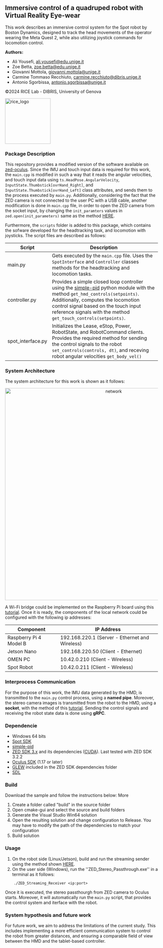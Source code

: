 ## Immersive control of a quadruped robot with Virtual Reality Eye-wear
This work describes an immersive control system for the Spot robot by Boston Dynamics, designed to track the head movements of
the operator wearing the Meta Quest 2, while also utilizing joystick commands for locomotion control. 

**Authors:** 
  - Ali Yousefi, ali.yousefi@edu.unige.it
  - Zoe Betta, zoe.betta@edu.unige.it
  - Giovanni Mottola, giovanni.mottola@unige.it
  - Carmine Tommaso Recchiuto, carmine.recchiuto@dibris.unige.it
  - Antonio Sgorbissa, antonio.sgorbissa@unige.it
    
©2024 RICE Lab - DIBRIS, University of Genova
<p align="left">
<img src="https://github.com/aliy98/zed-oculus-spot/assets/65722399/6e9d73eb-292f-40a0-b181-d8918b1fa0ad" width="150" title="rice_logo">
</p>


### Package Description
This repository provides a modified version of the software available on [zed-oculus](https://github.com/stereolabs/zed-oculus). Since the IMU and touch input data is required for this work, the ``main.cpp`` is modified in such a way that it reads the angular velocities, and touch input data using ``ts.HeadPose.AngularVelocity``, ``InputState.Thumbstick[ovrHand_Right]``, and ``InputState.Thumbstick[ovrHand_Left]``  class attributes, and sends them to the process executed by ``main.py``. Additionally, considering the fact that the ZED camera is not connected to the user PC with a USB cable, another modification is done in ``main.cpp`` file, in order to open the ZED camera from the socket input, by changing the ``init_paramters`` values in ``zed.open(init_parameters)`` same as the method [HERE](https://github.com/stereolabs/zed-sdk/tree/master/camera%20streaming/receiver/cpp).

Furthermore, the ``scripts`` folder is added to this package, which contains the sofware developed for the headtracking task, and locomotion with joysticks. The script files are described as follows:

| Script | Description |
| ------ | ----------- |
| main.py | Gets executed by the ``main.cpp`` file. Uses the ``SpotInterface`` and ``Controller`` classes methods for the headtracking and locomotion tasks. |
| controller.py | Provides a simple closed loop controller using the [simple-pid](https://pypi.org/project/simple-pid/) python module with the method ``get_hmd_controls(setpoints)``. Additionally, computes the locomotion control signal based on the touch input reference signals with the method ``get_touch_controls(setpoints)``. |
| spot_interface.py | Initializes the Lease, eStop, Power, RobotState, and RobotCommand clients. Provides the required method for sending the control signals to the robot ``set_controls(controls, dt)``, and receving robot angular velocities ``get_body_vel()`` |


### System Architecture
The system architecture for this work is shown as it follows:

<p align="center">
<img src="https://github.com/aliy98/zed-oculus-spot/assets/65722399/ccb0fc22-0ab7-46c1-be9e-0b52e6abde9a" width="700" title="network">
</p>

A Wi-Fi bridge could be implemented on the Raspberry Pi board using this [tutorial](https://pimylifeup.com/raspberry-pi-wifi-bridge/). Once it is ready, the components of the local network could be configured with the following ip addresses:


|        Component       |              IP Address            |
| ---------------------- | ---------------------------------- |
| Raspberry Pi 4 Model B |        192.168.220.1 (Server - Ethernet and Wireless)      |
|     Jetson Nano        | 192.168.220.50 (Client - Ethernet) |
|        OMEN PC         |   10.42.0.210 (Client - Wireless)  |
|       Spot Robot       |   10.42.0.211 (Client - Wireless)  |


### Interprocess Communication
For the purpose of this work, the IMU data generated by the HMD, is transmitted to the ``main.py`` control process, using a **named pipe**. Moreover, the stereo camera images is transmitted from the robot to the HMD, using a **socket**, with the method of this [tutorial](https://github.com/stereolabs/zed-sdk/tree/master/camera%20streaming). Sending the control signals and receiving the robot state data is done using **gRPC**.

### Dependencie
- Windows 64 bits
- [Spot SDK](https://dev.bostondynamics.com/)
- [simple-pid](https://pypi.org/project/simple-pid/)
- [ZED SDK 3.x](https://www.stereolabs.com/developers) and its dependencies ([CUDA](https://developer.nvidia.com/cuda-downloads)). Last tested with ZED SDK 3.2.2
- [Oculus SDK](https://developer.oculus.com/downloads/package/oculus-sdk-for-windows/) (1.17 or later)
- [GLEW](https://glew.sourceforge.net/) included in the ZED SDK dependencies folder
- [SDL](https://github.com/libsdl-org/SDL/releases/tag/release-2.30.1)

### Build
Download the sample and follow the instructions below: More
1. Create a folder called "build" in the source folder
2. Open cmake-gui and select the source and build folders
3. Generate the Visual Studio Win64 solution
4. Open the resulting solution and change configuration to Release. You may have to modify the path of the dependencies to match your configuration
5. Build solution

### Usage
1. On the robot side (Linux/Jetson), build and run the streaming sender using the method shown [HERE](https://github.com/stereolabs/zed-sdk/tree/master/camera%20streaming/sender/cpp).
2. On the user side (Windows), run the ''ZED_Stereo_Passthrough.exe'' in a terminal as it follows:
```
    ./ZED_Streaming_Receiver <ip:port>
```
Once it is executed, the stereo passthourgh from ZED camera to Oculus starts. Moreover, it will automatically run the ``main.py`` script, that provides the control system and iterface with the robot.

### System hypothesis and future work
For future work, we aim to address the limitations of the current study. This includes implementing a more efficient communication system to control the robot from greater distances, and ensuring a comparable field of view between the HMD and the tablet-based controller.
